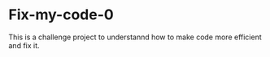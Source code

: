 # Fix-my-code-0
This is a challenge project to understannd how to make code more efficient and fix it.
